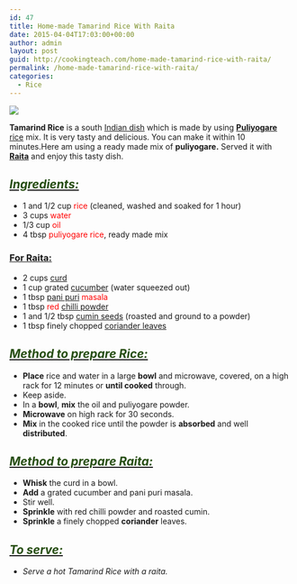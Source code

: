 ```yaml
---
id: 47
title: Home-made Tamarind Rice With Raita
date: 2015-04-04T17:03:00+00:00
author: admin
layout: post
guid: http://cookingteach.com/home-made-tamarind-rice-with-raita/
permalink: /home-made-tamarind-rice-with-raita/
categories:
  - Rice
---
```


[![](http://2.bp.blogspot.com/-O_h7cG0B18Q/VSAODH9llaI/AAAAAAAAAM0/LSQl3L1CIb8/s1600/IMG_1416.JPG)](http://2.bp.blogspot.com/-O_h7cG0B18Q/VSAODH9llaI/AAAAAAAAAM0/LSQl3L1CIb8/s1600/IMG_1416.JPG)

**Tamarind Rice** is a south [Indian dish](http://en.wikipedia.org/wiki/Indian_cuisine "Indian cuisine") which is made by using **[Puliyogare](http://en.wikipedia.org/wiki/Puliyogare "Puliyogare")** [rice](http://en.wikipedia.org/wiki/Rice "Rice") mix. It is very tasty and delicious. You can make it within 10 minutes.Here am using a ready made mix of **puliyogare.** Served it with **[Raita](http://en.wikipedia.org/wiki/Raita "Raita")** and enjoy this tasty dish.

## _<u><span style="color: #274e13;">Ingredients:</span></u>_

*   1 and 1/2 cup <span style="color: red;">rice</span> (cleaned, washed and soaked for 1 hour)
*   3 cups <span style="color: red;">water</span>
*   1/3 cup <span style="color: red;">oil</span>
*   4 tbsp <span style="color: red;">puliyogare rice</span>, ready made mix

### <u>For Raita:</u>

*   2 cups <span style="color: red;">[curd](http://en.wikipedia.org/wiki/Curd "Curd")</span>
*   1 cup grated <span style="color: red;">[cucumber](http://en.wikipedia.org/wiki/Cucumber "Cucumber")</span> (water squeezed out)
*   1 tbsp <span style="color: red;">[pani puri](http://en.wikipedia.org/wiki/Panipuri "Panipuri") masala</span>
*   1 tbsp <span style="color: red;">red [chilli powder](http://en.wikipedia.org/wiki/Chili_powder "Chili powder")</span>
*   1 and 1/2 tbsp <span style="color: red;">[cumin seeds](http://en.wikipedia.org/wiki/Cumin "Cumin")</span> (roasted and ground to a powder)
*   1 tbsp finely chopped <span style="color: red;">[coriander leaves](http://en.wikipedia.org/wiki/Coriander "Coriander")</span>

## _<u><span style="color: #274e13;">Method to prepare Rice:</span></u>_

*   **Place** rice and water in a large **bowl** and microwave, covered, on a high rack for 12 minutes or **until cooked** through.
*   Keep aside.
*   In a **bowl**, **mix** the oil and puliyogare powder.
*   **Microwave** on high rack for 30 seconds.
*   **Mix** in the cooked rice until the powder is **absorbed** and well **distributed**.

## _<u><span style="color: #274e13;">Method to prepare Raita:</span></u>_

*   **Whisk** the curd in a bowl.
*   **Add** a grated cucumber and pani puri masala.
*   Stir well.
*   **Sprinkle** with red chilli powder and roasted cumin.
*   **Sprinkle** a finely chopped **coriander** leaves.

## _<u><span style="color: #274e13;">To serve:</span></u>_

*   _Serve a hot Tamarind Rice with a raita._

